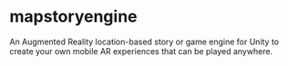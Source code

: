 # mapstoryengine
An Augmented Reality location-based story or game engine for Unity to create your own mobile AR experiences that can be played anywhere.
